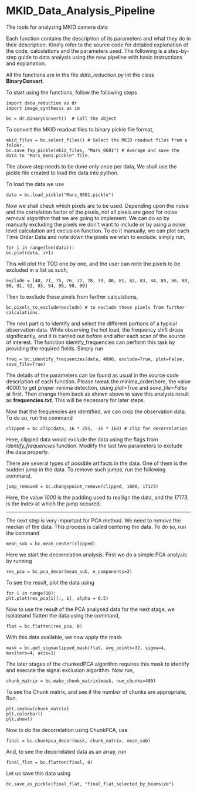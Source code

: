 # MKID_Data_Analysis_Pipeline
The tools for analyzing MKID camera data

Each function contains the description of its parameters and what they do in their description. Kindly refer to 
the source code for detailed explanation of the code, calculations and the parameters used. The following is a step-by-step guide to data analysis using the new pipeline with basic instructions and explanation.

All the functions are in the file *data_reduction.py* int the class **BinaryConvert**. 

To start using the functions, follow the following steps

    import data_reduction as dr
    import image_synthesis as im
    
    bc = dr.BinaryConvert()  # Call the object

To convert the MKID readout files to binary pickle file format, 

    mkid_files = bc.select_files() # Select the MKID readout files from a folder.
    bc.save_fsp_pickle(mkid_files, "Mars_0601") # Average and save the data to "Mars_0601.pickle" file.

The above step needs to be done only once per data, We shall use the pickle file created to load the data into python.

To load the data we use

    data = bc.load_pickle("Mars_0601.pickle")

Now we shall check which pixels are to be used. Depending upon the noise and the correlation factor of the
pixels, not all pixels are good for noise removal algorithm that we are going to implement. We can do so by 
manually excluding the pixels we don't want to include or by using a noise level calculation and exclusion function.
To do it manually, we can plot each Time Order Data and note down the pixels we wish to exclude. simply run,

    for i in range(len(data)):
    bc.plot(data, i+1)

This will plot the TOD one by one, and the user can note the pixels to be excluded in a list as such,

    exclude = [48, 71, 75, 76, 77, 78, 79, 80, 81, 82, 83, 84, 85, 86, 89, 90, 91, 92, 93, 94, 95, 98, 99]

Then to exclude these pixels from further calculations,

    bc.pixels_to_exclude(exclude) # to exclude these pixels from further calculations.

The next part is to identify and select the different portions of a typical observation data. While observing the 
hot load, the frequency shift drops significantly, and it is carried out before and after each scan of the source
of interest. The function identify_frequencies can perform this task by providing the required fields. Simply run

    freq = bc.identify_frequencies(data, 4000, exclude=True, plot=False, save_file=True)

The details of the parameters can be found as usual in the source code description of each function. Please tweak the
minima_order(here, the value 4000) to get proper minima detection, using *plot=True* and *save_file=False* at first. Then
change them back as shown above to save this analysis result as **frequencies.txt**. This will be necessary for later steps.

Now that the frequencies are identified, we can crop the observation data. To do so, run the command

    clipped = bc.clip(data, 16 * 255, -16 * 160) # clip for decorrelation

Here, clipped data would exclude the data using the flags from *identify_frequencies* function. Modilfy the last two parameters
to exclude the data properly.

There are several types of possible artifacts in the data. One of them is the sudden jump in the data. To remove such 
jumps, run the following command,

    jump_removed = bc.changepoint_remove(clipped, 1000, 17173)

Here, the value *1000* is the padding used to reallign the data, and the *17173*, is the index at which the jump occured.

---

The next step is very important for PCA method. We need to remove the median of the data. This process is called centerng
the data. To do so, run the command

    mean_sub = bc.mean_center(clipped)

Here we start the decorrelation analysis. First we do a simple PCA analysis by running

    res_pca = bc.pca_decor(mean_sub, n_components=3)

To see the result, plot the data using

    for i in range(10): 
    plt.plot(res_pca[i][:, 1], alpha = 0.5)

Now to use the result of the PCA analysed data for the next stage, we isolateand flatten the data using the command,

    flat = bc.flatten(res_pca, 0)

With this data available, we now apply the mask 

    mask = bc.get_sigmaclipped_mask(flat, avg_points=32, sigma=4, maxiters=4, axis=1)

The later stages of the chunkedPCA algorithm requires this mask to identify and execute the signal exclusion algorithm.
Now run,

    chunk_matrix = bc.make_chunk_matrix(mask, num_chunks=400)

To see the Chunk matrix, and see if the number of chunks are appropriate, Run.

    plt.imshow(chunk_matrix)
    plt.colorbar()
    plt.show()

Now to do the decorrelation using ChunkPCA, use

    final = bc.chunkpca_decor(mask, chunk_matrix, mean_sub)

And, to see the decorrelated data as an array, run 

    final_flat = bc.flatten(final, 0)

Let us save this data using

    bc.save_as_pickle(final_flat, "final_flat_selected_by_beamsize")




